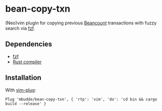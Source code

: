 # bean-copy-txn

(Neo)vim plugin for copying previous [Beancount](http://furius.ca/beancount/)
transactions with fuzzy search via [fzf](https://github.com/junegunn/fzf/).

## Dependencies

- [fzf](https://github.com/junegunn/fzf/)
- [Rust compiler](https://www.rust-lang.org/)

## Installation

With [vim-plug](https://github.com/junegunn/vim-plug/):

    Plug 'mbudde/bean-copy-txn', { 'rtp': 'vim', 'do': 'cd bin && cargo build --release' }


